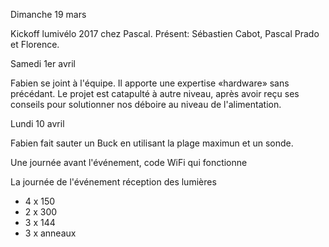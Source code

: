 Dimanche 19 mars

  Kickoff lumivélo 2017 chez Pascal. Présent: Sébastien Cabot, Pascal Prado et Florence.

Samedi 1er avril

  Fabien se joint à l'équipe. Il apporte une expertise «hardware» sans
  précédant. Le projet est catapulté à autre niveau, après avoir reçu ses
  conseils pour solutionner nos déboire au niveau de l'alimentation.

Lundi 10 avril

  Fabien fait sauter un Buck en utilisant la plage maximun et un sonde.

Une journée avant l'événement, code WiFi qui fonctionne

La journée de l'événement réception des lumières
- 4 x 150
- 2 x 300
- 3 x 144
- 3 x anneaux
